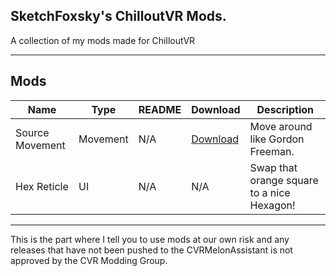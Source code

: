 ## SketchFoxsky's ChilloutVR Mods.
A collection of my mods made for ChilloutVR

---

## Mods

| Name                  | Type     | README                                          | Download                                                                                                                                | Description                               |
|-----------------------|----------|-------------------------------------------------|-----------------------------------------------------------------------------------------------------------------------------------------|------------------------------------------|
| Source Movement| Movement  | N/A | [Download](https://github.com/SketchFoxsky/CVR-Mods/releases/download/Releases/SourceMovement.dll) | Move around like Gordon Freeman. |
| Hex Reticle| UI| N/A | N/A | Swap that orange square to a nice Hexagon!|
---

This is the part where I tell you to use mods at our own risk and any releases that have not been pushed to the CVRMelonAssistant is not approved by the CVR Modding Group.
